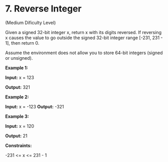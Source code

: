 # 7. Reverse Integer

(Medium Dificulty Level)

Given a signed 32-bit integer x, return x with its digits reversed. If reversing x causes the value to go outside the signed 32-bit integer range [-231, 231 - 1], then return 0.

Assume the environment does not allow you to store 64-bit integers (signed or unsigned).

 

**Example 1:**

**Input:** x = 123

**Output:** 321

**Example 2:**

**Input:** x = -123
**Output:** -321

**Example 3:**

**Input:** x = 120

**Output:** 21
 

**Constraints:**

-231 <= x <= 231 - 1